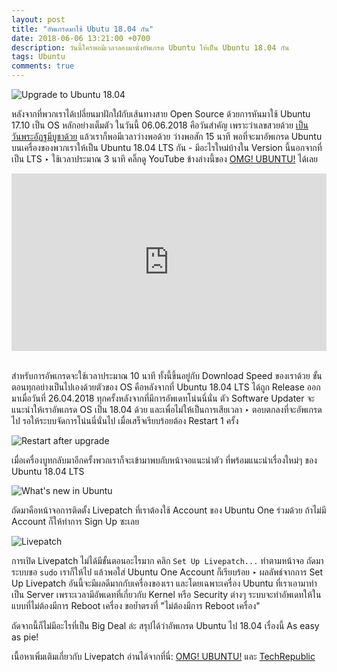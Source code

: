```yaml
---
layout: post
title: "อัพเกรดมาใช้ Ubutu 18.04 กัน"
date: 2018-06-06 13:21:00 +0700
description: วันนี้ใครพอมีเวลาลองมานั่งอัพเกรด Ubuntu ให้เป็น Ubuntu 18.04 กัน
tags: Ubuntu
comments: true
---
```

![Upgrade to Ubuntu 18.04](https://res.cloudinary.com/sdees-reallife/image/upload/v1528266842/Screenshot_from_2018-06-06_13-30-14.png)

หลังจากที่พวกเราได้เปลี่ยนมาฝักใฝ่กับเส้นทางสาย Open Source ด้วยการหันมาใช้ Ubuntu 17.10 เป็น OS หลักอย่างเต็มตัว ในวันนี้ 06.06.2018 คือวันสำคัญ เพราะว่าเลขสวยด้วย [เป็นวันพระอัฏฐมีบูชาด้วย](https://www.sdee.co/sdees/2018/01/24/buddhist-holy-days-2018/) แล้วเราก็พอมีเวลาว่างพอด้วย ว่างพอสัก 15 นาที พอที่จะมาอัพเกรด Ubuntu บนเครื่องของพวกเราให้เป็น Ubuntu 18.04 LTS กัน - มีอะไรใหม่บ้างใน Version นี้นอกจากที่เป็น LTS ‣ ใช้เวลาประมาณ 3 นาที คลิ๊กดู YouTube ข้างล่างนี้ของ [OMG! UBUNTU!](https://www.youtube.com/user/omgubuntu) ได้เลย

<div style="position:relative;width:100%;height:0;padding-bottom:56.25%;">
<iframe style="width:100%;height:100%;position:absolute;top:0;left:0;" src="https://www.youtube.com/embed/ONXfL6evR0Q" frameborder="0" allow="autoplay; encrypted-media" allowfullscreen>
</iframe>
</div><br/>

สำหรับการอัพเกรดจะใช้เวลาประมาณ 10 นาที ทั้งนี้ขึ้นอยู่กับ Download Speed ของเราด้วย ขั้นตอนทุกอย่างเป็นไปเองด้วยตัวของ OS คือหลังจากที่ Ubuntu 18.04 LTS ได้ถูก Release ออกมาเมื่อวันที่ 26.04.2018 ทุกครั้งหลังจากที่มีการอัพเดทโน่นนี่นั่น ตัว Software Updater จะแนะนำให้เราอัพเกรด OS เป็น 18.04 ด้วย และเพื่อไม่ให้เป็นการเสียเวลา ‣ ตอบตกลงที่จะอัพเกรดไป รอให้ระบบจัดการโน่นนี่นั่นไป เมื่อเสร็จเรียบร้อยต้อง Restart 1 ครั้ง

![Restart after upgrade](https://res.cloudinary.com/sdees-reallife/image/upload/c_crop,x_2000,y_50,w_1000,h_750/w_400,c_scale/Screenshot_from_2018-06-06_12-12-10.png)

เมื่อเครื่องบูทกลับมาอีกครั้งพวกเราก็จะเข้ามาพบกับหน้าจอแนะนำตัว ที่พร้อมแนะนำเรื่องใหม่ๆ ของ Ubuntu 18.04 LTS

![What's new in Ubuntu](https://res.cloudinary.com/sdees-reallife/image/upload/c_crop,x_180,y_50,w_1000,h_750/w_400,c_scale/Screenshot_from_2018-06-06_12-14-43.png)

ถัดมาคือหน้าจอการติดตั้ง Livepatch ที่เราต้องใช้ Account ของ Ubuntu One ร่วมด้วย ถ้าไม่มี Account ก็ให้ทำการ Sign Up ซะเลย

![Livepatch](https://res.cloudinary.com/sdees-reallife/image/upload/c_crop,x_180,y_50,w_1000,h_750/w_400,c_scale/Screenshot_from_2018-06-06_12-21-26.png)

การเปิด Livepatch ไม่ได้มีขั้นตอนอะไรมาก คลิก `Set Up Livepatch...` ทำตามหน้าจอ ถัดมาระบบขอ `sudo` เราก็ให้ไป แล้วพอใส่ Ubuntu One Account ก็เรียบร้อย ‣ ผลลัพธ์จากการ Set Up Livepatch อันนี้จะมีผลดีมากกับเครื่องของเรา และโดยเฉพาะเครื่อง Ubuntu ที่เราเอามาทำเป็น Server เพราะเวลามีอัพเดทที่เกี่ยวกับ Kernel หรือ Security ต่างๆ ระบบจะทำอัพเดทให้ในแบบที่ไม่ต้องมีการ Reboot เครื่อง ขอย้ำตรงที่ "ไม่ต้องมีการ Reboot เครื่อง"

ถัดจากนี้ก็ไม่มีอะไรที่เป็น Big Deal ล่ะ สรุปได้ว่าอัพเกรด Ubuntu ไป 18.04 เรื่องนี้ As easy as pie!

เนื้อหาเพิ่มเติมเกี่ยวกับ Livepatch อ่านได้จากที่นี่: [OMG! UBUNTU!](https://www.omgubuntu.co.uk/2018/04/enable-live-patch-kernel-updates-in-ubuntu-18-04) และ [TechRepublic](https://www.techrepublic.com/article/how-to-set-up-livepatch-and-the-information-gathering-tool-in-ubuntu-18-04/)

